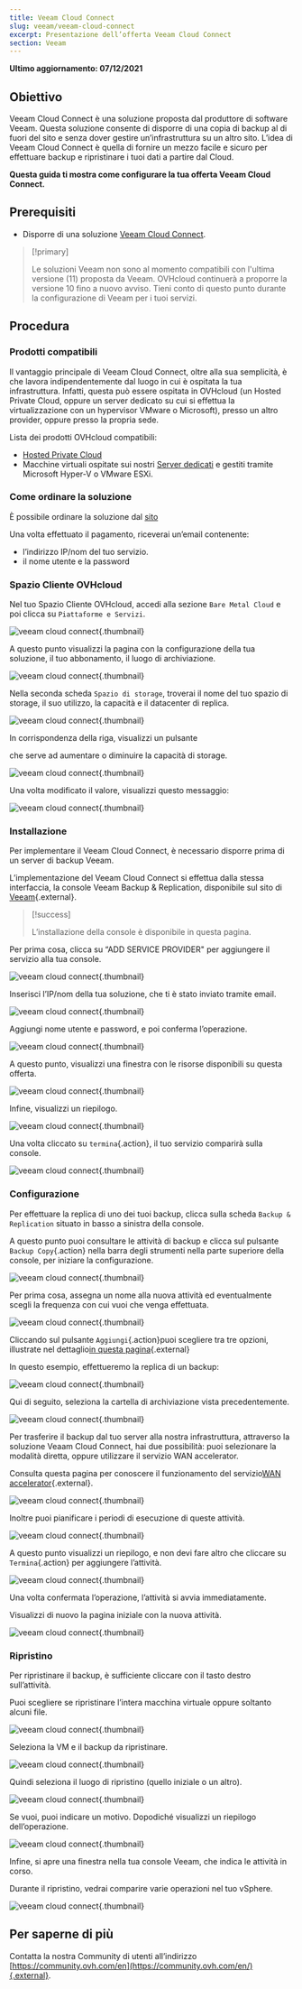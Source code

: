 ```yaml
---
title: Veeam Cloud Connect
slug: veeam/veeam-cloud-connect
excerpt: Presentazione dell’offerta Veeam Cloud Connect
section: Veeam
---
```


**Ultimo aggiornamento: 07/12/2021**

## Obiettivo

Veeam Cloud Connect è una soluzione proposta dal produttore di software Veeam. Questa soluzione consente di disporre di una copia di backup al di fuori del sito e senza dover gestire un’infrastruttura su un altro sito. L’idea di Veeam Cloud Connect è quella di fornire un mezzo facile e sicuro per effettuare backup e ripristinare i tuoi dati a partire dal Cloud.

**Questa guida ti mostra come configurare la tua offerta Veeam Cloud Connect.**

## Prerequisiti

- Disporre di una soluzione [Veeam Cloud Connect](https://www.ovh.it/storage-solutions/veeam-cloud-connect/).

> [!primary]
>
> Le soluzioni Veeam non sono al momento compatibili con l'ultima versione (11) proposta da Veeam. OVHcloud continuerà a proporre la versione 10 fino a nuovo avviso. Tieni conto di questo punto durante la configurazione di Veeam per i tuoi servizi.
>

## Procedura

### Prodotti compatibili

Il vantaggio principale di Veeam Cloud Connect, oltre alla sua semplicità, è che lavora indipendentemente dal luogo in cui è ospitata la tua infrastruttura.  Infatti, questa può essere ospitata in OVHcloud (un Hosted Private Cloud, oppure un server dedicato su cui si effettua la virtualizzazione con un hypervisor VMware o Microsoft), presso un altro provider, oppure presso la propria sede.

Lista dei prodotti OVHcloud compatibili:

- [Hosted Private Cloud](https://www.ovhcloud.com/it/enterprise/products/hosted-private-cloud/)
- Macchine virtuali ospitate sui nostri [Server dedicati](https://www.ovhcloud.com/it/bare-metal/) e gestiti tramite Microsoft Hyper-V o VMware ESXi.


### Come ordinare la soluzione

È possibile ordinare la soluzione dal [sito](https://www.ovh.it/storage-solutions/veeam-cloud-connect/)

Una volta effettuato il pagamento, riceverai un’email contenente:

- l’indirizzo IP/nom del tuo servizio.
- il nome utente e la password


### Spazio Cliente OVHcloud

Nel tuo Spazio Cliente OVHcloud, accedi alla sezione `Bare Metal Cloud` e poi clicca su `Piattaforme e Servizi`.

![veeam cloud connect](images/veeam-cloud-connect-manager-start.png){.thumbnail}

A questo punto visualizzi la pagina con la configurazione della tua soluzione, il tuo abbonamento, il luogo di archiviazione.

![veeam cloud connect](images/veeam-cloud-connect-manager.png){.thumbnail}

Nella seconda scheda `Spazio di storage`, troverai il nome del tuo spazio di storage, il suo utilizzo, la capacità e il datacenter di replica.


![veeam cloud connect](images/veeam-cloud-connect-manager-espace.png){.thumbnail}

In corrispondenza della riga, visualizzi un pulsante

che serve ad aumentare o diminuire la capacità di storage.


![veeam cloud connect](images/veeam-cloud-connect-manager-modif-espace.png){.thumbnail}

Una volta modificato il valore, visualizzi questo messaggio:


![veeam cloud connect](images/veeam-cloud-connect-manager-modif-espace-ok.png){.thumbnail}


### Installazione

Per implementare il Veeam Cloud Connect, è necessario disporre prima di un server di backup Veeam.

L’implementazione del Veeam Cloud Connect si effettua dalla stessa interfaccia, la console Veeam Backup & Replication, disponibile sul sito di [Veeam](https://www.veeam.com/){.external}.


>[!success]
>
> L’installazione della console è disponibile in questa pagina.
> 

Per prima cosa, clicca su “ADD SERVICE PROVIDER" per aggiungere il servizio alla tua console.


![veeam cloud connect](images/veeam-cloud-connect-add-provider.png){.thumbnail}

Inserisci l’IP/nom della tua soluzione, che ti è stato inviato tramite email.


![veeam cloud connect](images/veeam-cloud-connect-add-provider-ip.png){.thumbnail}

Aggiungi nome utente e password, e poi conferma l’operazione.


![veeam cloud connect](images/veeam-cloud-connect-add-provider-login.png){.thumbnail}

A questo punto, visualizzi una finestra con le risorse disponibili su questa offerta.


![veeam cloud connect](images/veeam-cloud-connect-add-provider-ressources.png){.thumbnail}

Infine, visualizzi un riepilogo.


![veeam cloud connect](images/veeam-cloud-connect-add-provider-recap.png){.thumbnail}

Una volta cliccato su `termina`{.action}, il tuo servizio comparirà sulla console. 


![veeam cloud connect](images/veeam-cloud-connect-add-provider-finish.png){.thumbnail}


### Configurazione

Per effettuare la replica di uno dei tuoi backup, clicca sulla scheda `Backup & Replication` situato in basso a sinistra della console.

A questo punto puoi consultare le attività di backup e clicca sul pulsante `Backup Copy`{.action} nella barra degli strumenti nella parte superiore della console, per iniziare la configurazione.


![veeam cloud connect](images/veeam-cloud-connect-replicat.png){.thumbnail}

Per prima cosa, assegna un nome alla nuova attività ed eventualmente scegli la frequenza con cui vuoi che venga effettuata.


![veeam cloud connect](images/veeam-cloud-connect-replicat-name.png){.thumbnail}

Cliccando sul pulsante `Aggiungi`{.action}puoi scegliere tra tre opzioni, illustrate nel dettaglio[in questa pagina](https://helpcenter.veeam.com/docs/backup/vsphere/backup_copy_vms.html?ver=95){.external}

In questo esempio, effettueremo la replica di un backup:


![veeam cloud connect](images/veeam-cloud-connect-replicat-select.png){.thumbnail}

Qui di seguito, seleziona la cartella di archiviazione vista precedentemente.


![veeam cloud connect](images/veeam-cloud-connect-replicat-target.png){.thumbnail}

Per trasferire il backup dal tuo server alla nostra infrastruttura, attraverso la soluzione Veaam Cloud Connect, hai due possibilità: puoi selezionare la modalità diretta, oppure utilizzare il servizio WAN accelerator.

Consulta questa pagina per conoscere il funzionamento del servizio[WAN accelerator](https://helpcenter.veeam.com/docs/backup/vsphere/wan_hiw.html?ver=95){.external}.


![veeam cloud connect](images/veeam-cloud-connect-replicat-data.png){.thumbnail}

Inoltre puoi pianificare i periodi di esecuzione di queste attività.


![veeam cloud connect](images/veeam-cloud-connect-replicat-schedule.png){.thumbnail}

A questo punto visualizzi un riepilogo, e non devi fare altro che cliccare su `Termina`{.action} per aggiungere l’attività.


![veeam cloud connect](images/veeam-cloud-connect-replicat-finish.png){.thumbnail}

Una volta confermata l’operazione, l’attività si avvia immediatamente.

Visualizzi di nuovo la pagina iniziale con la nuova attività.


![veeam cloud connect](images/veeam-cloud-connect-replicat-cloud.png){.thumbnail}


### Ripristino

Per ripristinare il backup, è sufficiente cliccare con il tasto destro sull’attività.

Puoi scegliere se ripristinare l’intera macchina virtuale oppure soltanto alcuni file.


![veeam cloud connect](images/veeam-cloud-connect-restore.png){.thumbnail}

Seleziona la VM e il backup da ripristinare.


![veeam cloud connect](images/veeam-cloud-connect-restore-select.png){.thumbnail}

Quindi seleziona il luogo di ripristino (quello iniziale o un altro).


![veeam cloud connect](images/veeam-cloud-connect-restore-mode.png){.thumbnail}

Se vuoi, puoi indicare un motivo. Dopodiché visualizzi un riepilogo dell’operazione.


![veeam cloud connect](images/veeam-cloud-connect-restore-resume.png){.thumbnail}

Infine, si apre una finestra nella tua console Veeam, che indica le attività in corso.

Durante il ripristino, vedrai comparire varie operazioni nel tuo vSphere.


![veeam cloud connect](images/veeam-cloud-connect-restore-done.png){.thumbnail}

## Per saperne di più

Contatta la nostra Community di utenti all’indirizzo [https://community.ovh.com/en](https://community.ovh.com/en/){.external}.
